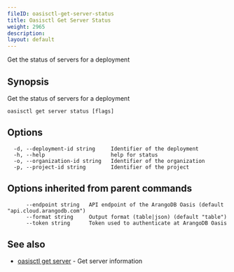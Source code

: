 ```yaml
---
fileID: oasisctl-get-server-status
title: Oasisctl Get Server Status
weight: 2965
description: 
layout: default
---
```

Get the status of servers for a deployment

## Synopsis

Get the status of servers for a deployment

```
oasisctl get server status [flags]
```

## Options

```
  -d, --deployment-id string     Identifier of the deployment
  -h, --help                     help for status
  -o, --organization-id string   Identifier of the organization
  -p, --project-id string        Identifier of the project
```

## Options inherited from parent commands

```
      --endpoint string   API endpoint of the ArangoDB Oasis (default "api.cloud.arangodb.com")
      --format string     Output format (table|json) (default "table")
      --token string      Token used to authenticate at ArangoDB Oasis
```

## See also

* [oasisctl get server](oasisctl-get-server)	 - Get server information

